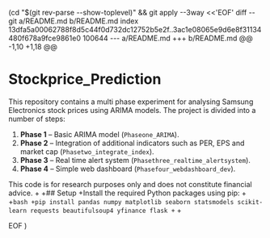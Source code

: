  (cd "$(git rev-parse --show-toplevel)" && git apply --3way <<'EOF' 
diff --git a/README.md b/README.md
index 13dfa5a00062788f8d5c44f0d732dc12752b5e2f..3ac1e08065e9d6e8f31134480f678a9fce9861e0 100644
--- a/README.md
+++ b/README.md
@@ -1,10 +1,18 @@
 # Stockprice_Prediction
 
 This repository contains a multi phase experiment for analysing Samsung Electronics stock prices using ARIMA models. The project is divided into a number of steps:
 
 1. **Phase 1** – Basic ARIMA model (`Phaseone_ARIMA`).
 2. **Phase 2** – Integration of additional indicators such as PER, EPS and market cap (`Phasetwo_integrate_index`).
 3. **Phase 3** – Real time alert system (`Phasethree_realtime_alertsystem`).
 4. **Phase 4** – Simple web dashboard (`Phasefour_webdashboard_dev`).
 
 This code is for research purposes only and does not constitute financial advice.
+
+## Setup
+Install the required Python packages using pip:
+
+```bash
+pip install pandas numpy matplotlib seaborn statsmodels scikit-learn requests beautifulsoup4 yfinance flask
+```
+
 
EOF
)

